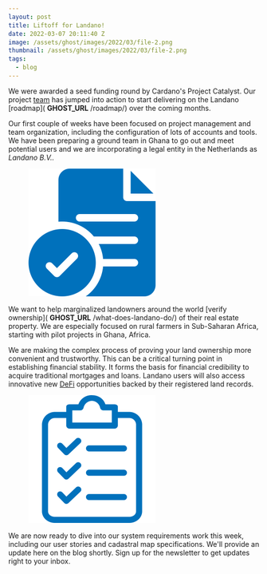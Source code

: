 ```yaml
---
layout: post
title: Liftoff for Landano!
date: 2022-03-07 20:11:40 Z
image: /assets/ghost/images/2022/03/file-2.png
thumbnail: /assets/ghost/images/2022/03/file-2.png
tags:
  - blog
---
```

We were awarded a seed funding round by Cardano's Project Catalyst. Our project [team](https://landano.io/team/) has jumped into action to start delivering on the Landano \[roadmap]( **GHOST_URL** /roadmap/) over the coming months.

Our first couple of weeks have been focused on project management and team organization, including the configuration of lots of accounts and tools. We have been preparing a ground team in Ghana to go out and meet potential users and we are incorporating a legal entity in the Netherlands as *Landano B.V..*

<figure class="kg-card kg-image-card"><img src="/assets/ghost/images/2022/03/file-2.png" class="kg-image" alt loading="lazy" width="256" height="256"></figure>

We want to help marginalized landowners around the world \[verify ownership]( **GHOST_URL** /what-does-landano-do/) of their real estate property. We are especially focused on rural farmers in Sub-Saharan Africa, starting with pilot projects in Ghana, Africa.   

We are making the complex process of proving your land ownership more convenient and trustworthy. This can be a critical turning point in establishing financial stability. It forms the basis for financial credibility to acquire traditional mortgages and loans. Landano users will also access innovative new [DeFi](https://www.investopedia.com/decentralized-finance-defi-5113835) opportunities backed by their registered land records.

<figure class="kg-card kg-image-card"><img src="/assets/ghost/images/2022/03/clipboard.png" class="kg-image" alt loading="lazy" width="256" height="256"></figure>

We are now ready to dive into our system requirements work this week, including our user stories and cadastral map specifications. We'll provide an update here on the blog shortly. Sign up for the newsletter to get updates right to your inbox.
